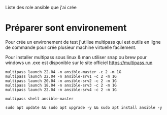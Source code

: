 Liste des role ansible que j'ai crée

# Préparer sont environement

Pour crée un environement de test j'utilise multipass qui est outils en ligne de commande pour crée plusieur machine virtuelle facilement.

Pour installer multipass sous linux & man utiliser snap ou brew pour windows un .exe est disponible sur le site officiel  https://multipass.run

```
multipass launch 22.04 -n ansible-master -c 2 -m 1G
multipass launch 22.04 -n ansible-srv1 -c 2 -m 1G
multipass launch 20.04 -n ansible-srv2 -c 2 -m 1G
multipass launch 18.04 -n ansible-srv3 -c 2 -m 1G
multipass launch 22.04 -n ansible-srv4 -c 2 -m 1G

multipass shell ansible-master

sudo apt update && sudo apt upgrade -y && sudo apt install ansible -y
```